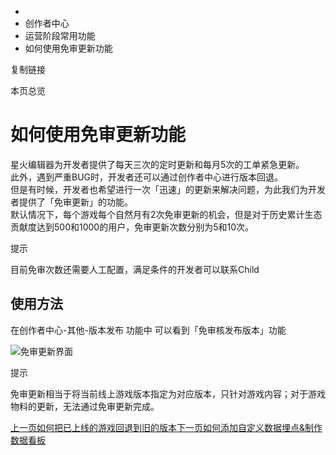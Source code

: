   * [](/)
  * 创作者中心
  * 运营阶段常用功能
  * 如何使用免审更新功能

复制链接

本页总览

# 如何使用免审更新功能

星火编辑器为开发者提供了每天三次的定时更新和每月5次的工单紧急更新。  
此外，遇到严重BUG时，开发者还可以通过创作者中心进行版本回退。  
但是有时候，开发者也希望进行一次「迅速」的更新来解决问题，为此我们为开发者提供了「免审更新」的功能。  
默认情况下，每个游戏每个自然月有2次免审更新的机会，但是对于历史累计生态贡献度达到500和1000的用户，免审更新次数分别为5和10次。

提示

目前免审次数还需要人工配置，满足条件的开发者可以联系Child

## 使用方法[​](/Manual/Developer/OpStage/QuickReview#使用方法 "使用方法的直接链接")

在创作者中心-其他-版本发布 功能中 可以看到「免审核发布版本」功能

![免审更新界面](/assets/images/免审更新-a885c1fe085826f8b66817ee1f15676f.png)

提示

免审更新相当于将当前线上游戏版本指定为对应版本，只针对游戏内容；对于游戏物料的更新，无法通过免审更新完成。

[上一页如何把已上线的游戏回退到旧的版本](/Manual/Developer/OpStage/Fallback)[下一页如何添加自定义数据埋点&制作数据看板](/Manual/Developer/OpStage/CustomizedData)


